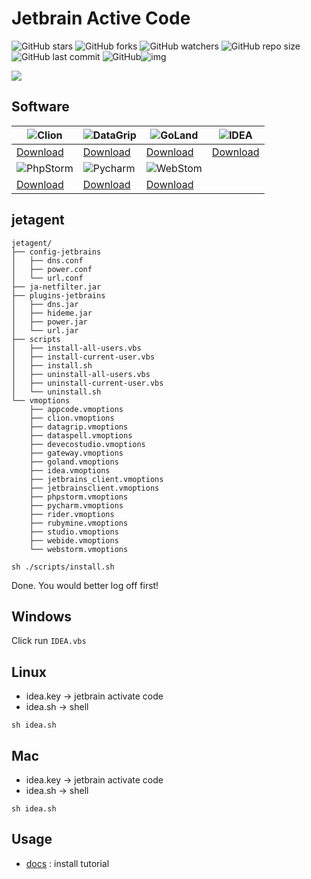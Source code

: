 # Jetbrain Active Code

![GitHub stars](https://img.shields.io/github/stars/duyplus/jetbrain-active) ![GitHub forks](https://img.shields.io/github/forks/duyplus/jetbrain-active) ![GitHub watchers](https://img.shields.io/github/watchers/duyplus/jetbrain-active) ![GitHub repo size](https://img.shields.io/github/repo-size/duyplus/jetbrain-active.svg) ![GitHub last commit](https://img.shields.io/github/last-commit/duyplus/jetbrain-active) ![GitHub](https://img.shields.io/github/license/duyplus/jetbrain-active.svg?style=flat-square)![img](https://hits.dwyl.com/duyplus/jetbrain-active.svg)

![](https://github.com/duyplus/jetbrain-active/assets/23162189/6baf2287-b958-4501-8ef2-2f9b2f42e264)

## Software
| ![Clion](https://github.com/duyplus/jetbrain-active/assets/23162189/c1143d5c-b547-4e9f-9d45-3e2c85ec8c0c) | ![DataGrip](https://github.com/duyplus/jetbrain-active/assets/23162189/d3f2cad3-614d-4503-862b-1e49829eebbf) | ![GoLand](https://github.com/duyplus/jetbrain-active/assets/23162189/38c693d9-e746-44cb-b79a-7b23cfae6bfa) | ![IDEA](https://github.com/duyplus/jetbrain-active/assets/23162189/99d39216-6940-42d9-bde8-f49c19ef1ede) |
| ------------ | ------------ | ------------ | ------------ |
| [Download](https://www.jetbrains.com/clion/download/) | [Download](https://www.jetbrains.com/datagrip/download/) | [Download](https://www.jetbrains.com/go/download/) | [Download](https://www.jetbrains.com/idea/download/) |
| ![PhpStorm](https://github.com/duyplus/jetbrain-active/assets/23162189/988c6b6f-bc39-4875-94e6-b4b595fcd34c) | ![Pycharm](https://github.com/duyplus/jetbrain-active/assets/23162189/6543ccdb-ab10-4f61-b408-d45bc7ad4a62) | ![WebStom](https://github.com/duyplus/jetbrain-active/assets/23162189/84d90800-491b-4300-ba47-644f2f89569e) |  |
| [Download](https://www.jetbrains.com/phpstorm/download/) | [Download](https://www.jetbrains.com/pycharm/download/) | [Download](https://www.jetbrains.com/webstorm/download/) |  |

## jetagent

```shell
jetagent/
├── config-jetbrains
│   ├── dns.conf
│   ├── power.conf
│   └── url.conf
├── ja-netfilter.jar
├── plugins-jetbrains
│   ├── dns.jar
│   ├── hideme.jar
│   ├── power.jar
│   └── url.jar
├── scripts
│   ├── install-all-users.vbs
│   ├── install-current-user.vbs
│   ├── install.sh
│   ├── uninstall-all-users.vbs
│   ├── uninstall-current-user.vbs
│   └── uninstall.sh
└── vmoptions
    ├── appcode.vmoptions
    ├── clion.vmoptions
    ├── datagrip.vmoptions
    ├── dataspell.vmoptions
    ├── devecostudio.vmoptions
    ├── gateway.vmoptions
    ├── goland.vmoptions
    ├── idea.vmoptions
    ├── jetbrains_client.vmoptions
    ├── jetbrainsclient.vmoptions
    ├── phpstorm.vmoptions
    ├── pycharm.vmoptions
    ├── rider.vmoptions
    ├── rubymine.vmoptions
    ├── studio.vmoptions
    ├── webide.vmoptions
    └── webstorm.vmoptions
```

```shell
sh ./scripts/install.sh
```
Done. You would better log off first!

## Windows
Click run `IDEA.vbs`

## Linux
- idea.key -> jetbrain activate code
- idea.sh -> shell

```shell
sh idea.sh
```

## Mac
- idea.key -> jetbrain activate code
- idea.sh -> shell

```shell
sh idea.sh
```
## Usage

- [docs](https://github.com/duyplus/jetbrain-active/wiki) : install tutorial
